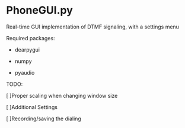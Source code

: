 # PhoneGUI.py
Real-time GUI implementation of DTMF signaling, with a settings menu

Required packages:

- dearpygui

- numpy

- pyaudio

TODO:

[ ]Proper scaling when changing window size

[ ]Additional Settings

[ ]Recording/saving the dialing 
